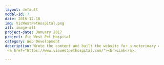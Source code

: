 ```yaml
---
layout: default
modal-id: 7
date: 2016-12-18
img: VicWestPetHospital.png
alt: image-alt
project-date: January 2017
project: Vic West Pet Hospital
category: Web Development
description: Wrote the content and built the website for a veterinary clinic in Victoria, British Columbia.
 <a href="https://www.vicwestpethospital.com/"><br>Link</a>.

---
```

